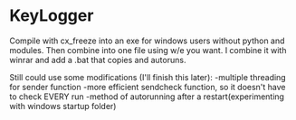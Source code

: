 # KeyLogger
 Compile with cx_freeze into an exe for windows users without python and modules.
 Then combine into one file using w/e you want.
 I combine it with winrar and add a .bat that copies and autoruns.

Still could use some modifications (I'll finish this later):
-multiple threading for sender function
-more efficient sendcheck function, so it doesn't have to check EVERY run
-method of autorunning after a restart(experimenting with windows startup folder)
